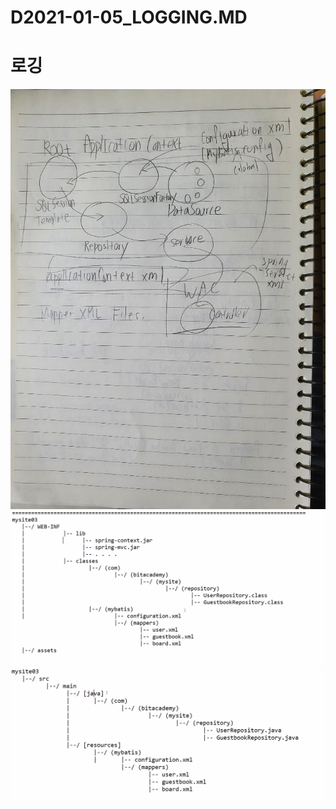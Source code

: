 # D2021-01-05_LOGGING.MD

# 로깅
<img alt="이미지" src="https://github.com/songk1992/bitacademydiary_note_2020/blob/main/img/20-01-05%20(1).jpg"  />

<img alt="이미지" src="https://github.com/songk1992/bitacademydiary_note_2020/blob/main/img/20-01-05%20(2).PNG?raw=true"  />

<img alt="이미지" src="https://github.com/songk1992/bitacademydiary_note_2020/blob/main/img/20-01-05%20(3).PNG?raw=true"  />
